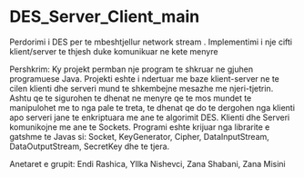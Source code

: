 # DES_Server_Client_main
Perdorimi i DES per te mbeshtjellur network stream . Implementimi i nje cifti klient/server te thjesh duke komunikuar ne kete menyre


Pershkrim:
Ky projekt permban nje program te shkruar ne gjuhen programuese Java.
Projekti eshte i ndertuar me baze klient-server ne te cilen klienti dhe serveri mund te shkembejne mesazhe me njeri-tjetrin. 
Ashtu qe te sigurohen te dhenat ne menyre qe te mos mundet te manipulohet me to nga pale te treta, te dhenat qe do te dergohen nga klienti apo serveri jane te enkriptuara me ane te algorimit DES.
Klienti dhe Serveri komunikojne me ane te Sockets.
Programi eshte krijuar nga librarite e gatshme te Javas si: Socket, KeyGenerator, Cipher, DataInputStream, DataOutputStream, SecretKey dhe te tjera.


Anetaret e grupit: 
Endi Rashica, 
Yllka Nishevci,
Zana Shabani,
Zana Misini
